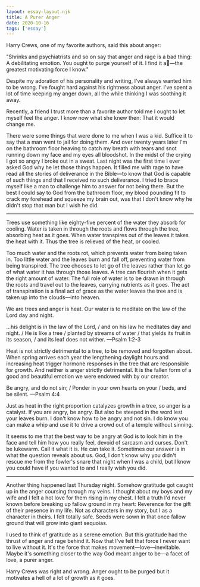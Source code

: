 ```yaml
---
layout: essay-layout.njk
title: A Purer Anger
date: 2020-10-16
tags: ['essay']
--- 
```


Harry Crews, one of my favorite authors, said this about anger:

"Shrinks and psychiatrists and so on say that anger and rage is a bad thing: A debilitating emotion. You ought to purge yourself of it. I find it a—the greatest motivating force I know."

Despite my adoration of his personality and writing, I've always wanted him to be wrong. I've fought hard against his rightness about anger. I've spent a lot of time keeping my anger down, all the while thinking I was soothing it away.

Recently, a friend I trust more than a favorite author told me I ought to let myself feel the anger. I know now what she knew then: That it would change me.

There were some things that were done to me when I was a kid. Suffice it to say that a man went to jail for doing them. And over twenty years later I'm on the bathroom floor heaving to catch my breath with tears and snot running down my face and my eyes all bloodshot. In the midst of the crying I got so angry I broke out in a sweat. Last night was the first time I ever asked God why he let those things happen. It filled me with rage to have read all the stories of deliverance in the Bible—to know that God is capable of such things and that I received no such deliverance. I tried to brace myself like a man to challenge him to answer for not being there. But the best I could say to God from the bathroom floor, my blood pounding fit to crack my forehead and squeeze my brain out, was that I don't know why he didn't stop that man but I wish he did.

--- 

Trees use something like eighty-five percent of the water they absorb for cooling. Water is taken in through the roots and flows through the tree, absorbing heat as it goes. When water transpires out of the leaves it takes the heat with it. Thus the tree is relieved of the heat, or cooled.

Too much water and the roots rot, which prevents water from being taken in. Too little water and the leaves burn and fall off, preventing water from being transpired. The tree chooses to let go of the leaves rather than let go of what water it has through those leaves. A tree can flourish when it gets the right amount of water. The full role of water is to be drawn in through the roots and travel out to the leaves, carrying nutrients as it goes. The act of transpiration is a final act of grace as the water leaves the tree and is taken up into the clouds—into heaven.

We are trees and anger is heat. Our water is to meditate on the law of the Lord day and night.

<p class="work-sans">
...his delight is in the law of the Lord, / and on his law he meditates day and night. / He is like a tree / planted by streams of water / that yields its fruit in its season, / and its leaf does not wither.
—Psalm 1:2-3
</p>


Heat is not strictly detrimental to a tree, to be removed and forgotten about. When spring arrives each year the lengthening daylight hours and increasing heat trigger hormone responses in the tree that are responsible for growth. And neither is anger strictly detrimental. It is the fallen form of a good and beautiful emotion we were endowed with by our creator.

<p class="work-sans">
Be angry, and do not sin; / Ponder in your own hearts on your / beds, and be silent.
—Psalm 4:4
</p>

Just as heat in the right proportion catalyzes growth in a tree, so anger is a catalyst. If you are angry, be angry. But also be steeped in the word lest your leaves burn. I don't know how to be angry and not sin. I do know you can make a whip and use it to drive a crowd out of a temple without sinning.

It seems to me that the best way to be angry at God is to look him in the face and tell him how you really feel, devoid of sarcasm and curses. Don't be lukewarm. Call it what it is. He can take it. Sometimes our answer is in what the question reveals about us. God, I don't know why you didn't rescue me from the fowler's snare that night when I was a child, but I know you could have if you wanted to and I really wish you did.

---

Another thing happened last Thursday night. Somehow gratitude got caught up in the anger coursing through my veins. I thought about my boys and my wife and I felt a hot love for them rising in my chest. I felt a truth I'd never known before breaking up fallow ground in my heart: Reverence for the gift of their presence in my life. Not as characters in my story, but I as a character in theirs. I felt totally safe. Seeds were sown in that once fallow ground that will grow into giant sequoias.

I used to think of gratitude as a serene emotion. But this gratitude had the thrust of anger and rage behind it. Now that I've felt that force I never want to live without it. It's the force that makes movement—love—inevitable. Maybe it's something closer to the way God meant anger to be—a facet of love, a purer anger.

Harry Crews was right and wrong. Anger ought to be purged but it motivates a hell of a lot of growth as it goes.